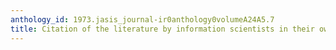 ```yaml
---
anthology_id: 1973.jasis_journal-ir0anthology0volumeA24A5.7
title: Citation of the literature by information scientists in their own publications
---
```

